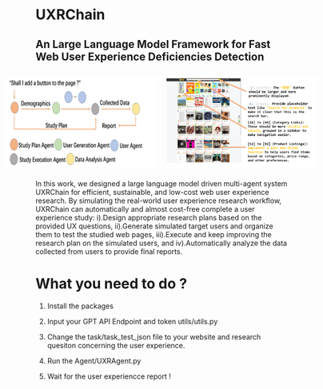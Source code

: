 # UXRChain

## An Large Language Model Framework for Fast Web User Experience Deficiencies Detection

<div style="display: flex; justify-content: center;">
    <img src="./Fig/pipeline.png" alt="Image 2" style="margin: 10px; width: 300px;"/>
    <img src="./Fig/example.png" alt="Image 1" style="margin: 10px; width: 300px;"/>
</div>



In this work, we designed a large language model driven multi-agent system UXRChain for efficient, sustainable, and low-cost web
user experience research. By simulating the real-world user experience research workflow, UXRChain can automatically and almost
cost-free complete a user experience study: i).Design appropriate research plans based on the provided UX questions, ii).Generate
simulated target users and organize them to test the studied web pages, iii).Execute and keep improving the research plan on the
simulated users, and iv).Automatically analyze the data collected from users to provide final reports.

# What you need to do ?

1. Install the packages

2. Input your GPT API Endpoint and token utils/utils.py

3. Change the task/task_test_json file to your website and research quesiton concerning the user experience.

4. Run the Agent/UXRAgent.py 

5. Wait for the user experiencce report !

